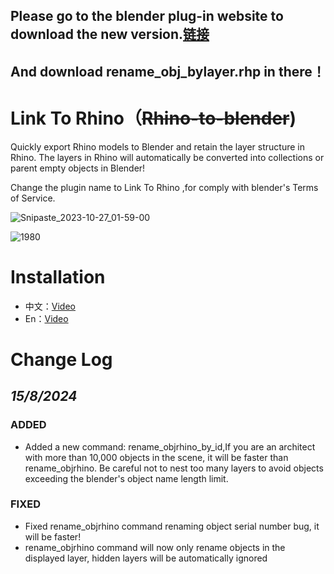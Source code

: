 ## Please go to the blender plug-in website to download the new version.[链接](https://extensions.blender.org/approval-queue/rhino-to-blender/)

## And download rename_obj_bylayer.rhp in there！


# Link To Rhino（~~Rhino-to-blender~~)

Quickly export Rhino models to Blender and retain the layer structure in Rhino. The layers in Rhino will automatically be converted into collections or parent empty objects in Blender!

Change the plugin name to Link To Rhino ,for comply with blender's Terms of Service.

![Snipaste_2023-10-27_01-59-00](https://github.com/chenpaner/Rhino-to-blender/assets/107256886/ff41772d-5633-4963-aa2d-79d18d7a957f)

![1980](https://github.com/chenpaner/Rhino-to-blender/assets/107256886/aa539b8c-1acc-42a1-be21-fa241a8c642f)


# Installation

- 中文：[Video](https://www.bilibili.com/video/BV1cH4y1A7Fc/?vd_source=aabd4ea827264740eabbeec9857d3286)
- En：[Video](https://blenderartists.org/t/free-addon-rhino-to-blender-quickly-export-rhino-models-to-blender/1489621/3?u=chen-pan)

# Change Log

## *15/8/2024*

### ADDED
- Added a new command: rename_objrhino_by_id,If you are an architect with more than 10,000 objects in the scene, it will be faster than rename_objrhino. Be careful not to nest too many layers to avoid objects exceeding the blender's object name length limit.

### FIXED
- Fixed rename_objrhino command renaming object serial number bug, it will be faster!
- rename_objrhino command will now only rename objects in the displayed layer, hidden layers will be automatically ignored
